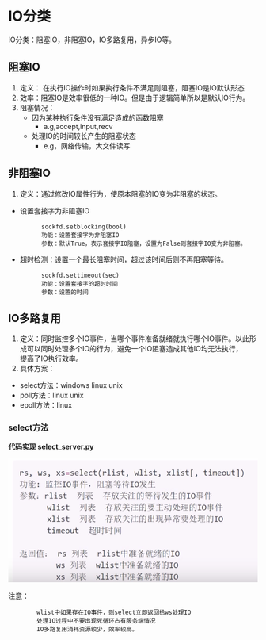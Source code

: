 # IO分类

IO分类：阻塞IO，非阻塞IO，IO多路复用，异步IO等。

## 阻塞IO

1. 定义： 在执行IO操作时如果执行条件不满足则阻塞，阻塞IO是IO默认形态
2. 效率：阻塞IO是效率很低的一种IO。但是由于逻辑简单所以是默认IO行为。
3. 阻塞情况：
    - 因为某种执行条件没有满足造成的函数阻塞
        - a.g,accept,input,recv
    - 处理IO的时间较长产生的阻塞状态
        - e.g，网络传输，大文件读写

## 非阻塞IO

1. 定义：通过修改IO属性行为，使原本阻塞的IO变为非阻塞的状态。

- 设置套接字为非阻塞IO

            sockfd.setblocking(bool)
            功能：设置套接字为非阻塞IO
            参数：默认True，表示套接字IO阻塞，设置为False则套接字IO变为非阻塞。  
- 超时检测：设置一个最长阻塞时间，超过该时间后则不再阻塞等待。

            sockfd.settimeout(sec)
            功能：设置套接字的超时时间
            参数：设置的时间

## IO多路复用

1. 定义：同时监控多个IO事件，当哪个事件准备就绪就执行哪个IO事件。以此形成可以同时处理多个IO的行为，避免一个IO阻塞造成其他IO均无法执行，  
提高了IO执行效率。
2. 具体方案：

- select方法：windows linux unix
- poll方法：linux unix
- epoll方法：linux

### select方法

**代码实现 select_server.py**

![select](./photo/select.png)  

注意：  

            wlist中如果存在IO事件，则select立即返回给ws处理IO
            处理IO过程中不要出现死循环占有服务端情况
            IO多路复用消耗资源较少，效率较高。




            



            